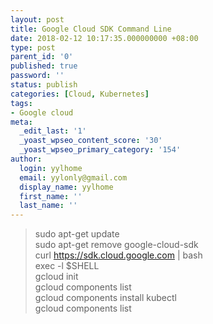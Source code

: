 ```yaml
---
layout: post
title: Google Cloud SDK Command Line
date: 2018-02-12 10:17:35.000000000 +08:00
type: post
parent_id: '0'
published: true
password: ''
status: publish
categories: [Cloud, Kubernetes]
tags:
- Google cloud
meta:
  _edit_last: '1'
  _yoast_wpseo_content_score: '30'
  _yoast_wpseo_primary_category: '154'
author:
  login: yylhome
  email: yylonly@gmail.com
  display_name: yylhome
  first_name: ''
  last_name: ''
---
```

> sudo apt-get update  
> sudo apt-get remove google-cloud-sdk  
> curl https://sdk.cloud.google.com | bash  
> exec -l $SHELL  
> gcloud init  
> gcloud components list  
> gcloud components install kubectl  
> gcloud components list
